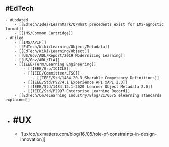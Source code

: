 ## #EdTech
	- #Updated
		- [[EdTech/Idea/LearnMark/Q/What precedents exist for LMS-agnostic format]]
		- [[IMS/Common Cartridge]]
	- #Filed
		- [[IMS/APIP]]
		- [[EdTech/Wiki/Learning/Object/Metadata]]
		- [[EdTech/Wiki/Learning/Object]]
		- [[US/Gov/ADL/Report/2019 Modernizing Learning]]
		- [[US/Gov/ADL/TLA]]
		- [[IEEE/Term/Learning Engineering]]
			- [[IEEE/Grp/ICICLE]]
			- [[IEEE/Committee/LTSC]]
				- [[IEEE/Std/1484.20.3 Sharable Competency Definitions]]
			- [[IEEE/Std/P9274.1 Experience API xAPI 2.0]]
			- [[IEEE/Std/1484.12.1-2020 Learner Object Metadata 2.0]]
			- [[IEEE/Std/P2997 Enterprise Learning Record]]
		- [[EdTech/Co/eLearning Industry/Blog/21/05/5 elearning standards explained]]
- # #UX
	- [[ux/co/uxmatters.com/blog/16/05/role-of-constraints-in-design-innovation]]